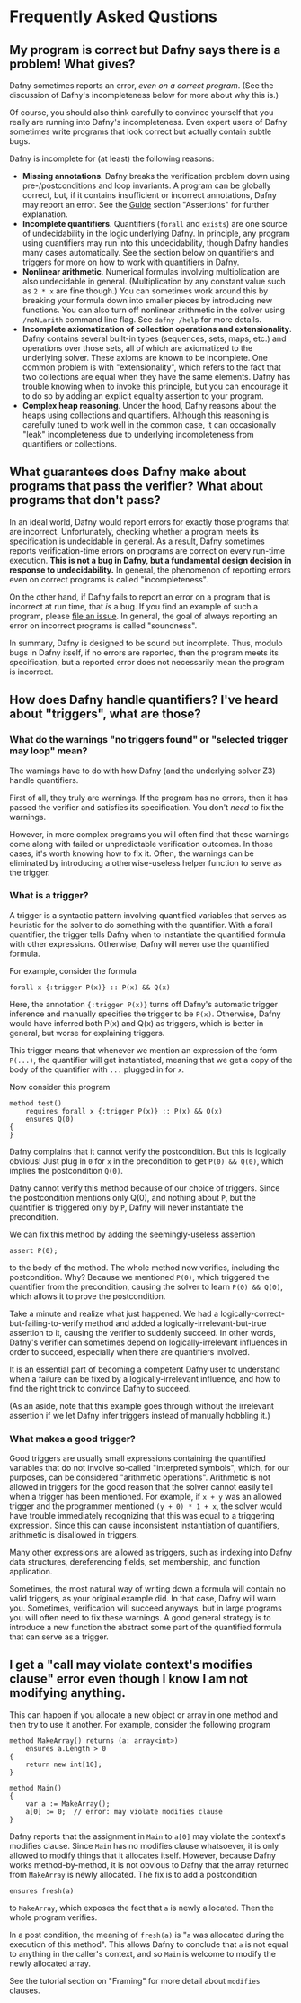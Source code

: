 # Frequently Asked Qustions

## My program is correct but Dafny says there is a problem! What gives?

Dafny sometimes reports an error, *even on a correct program*. (See the discussion of Dafny's incompleteness below for more about why this is.)

Of course, you should also think carefully to convince yourself that you really are running into Dafny's incompleteness. Even expert users of Dafny sometimes write programs that look correct but actually contain subtle bugs. 

Dafny is incomplete for (at least) the following reasons:

* **Missing annotations**. Dafny breaks the verification problem down using pre-/postconditions and loop invariants. A program can be globally correct, but, if it contains insufficient or incorrect annotations, Dafny may report an error. See the [Guide](https://rise4fun.com/Dafny/tutorial/Guide) section "Assertions" for further explanation.
* **Incomplete quantifiers**. Quantifiers (`forall` and `exists`) are one source of undecidability in the logic underlying Dafny. In principle, any program using quantifiers may run into this undecidability, though Dafny handles many cases automatically. See the section below on quantifiers and triggers for more on how to work with quantifiers in Dafny.
* **Nonlinear arithmetic**. Numerical formulas involving multiplication are also undecidable in general. (Multiplication by any constant value such as `2 * x` are fine though.) You can sometimes work around this by breaking your formula down into smaller pieces by introducing new functions. You can also turn off nonlinear arithmetic in the solver using `/noNLarith` command line flag. See `dafny /help` for more details.
* **Incomplete axiomatization of collection operations and extensionality**. Dafny contains several built-in types (sequences, sets, maps, etc.) and operations over those sets, all of which are axiomatized to the underlying solver. These axioms are known to be incomplete. One common problem is with "extensionality", which refers to the fact that two collections are equal when they have the same elements. Dafny has trouble knowing when to invoke this principle, but you can encourage it to do so by adding an explicit equality assertion to your program.
* **Complex heap reasoning**. Under the hood, Dafny reasons about the heaps using collections and quantifiers. Although this reasoning is carefully tuned to work well in the common case, it can occasionally "leak" incompleteness due to underlying incompleteness from quantifiers or collections. 

## What guarantees does Dafny make about programs that pass the verifier? What about programs that don't pass?

In an ideal world, Dafny would report errors for exactly those programs that are incorrect. Unfortunately, checking whether a program meets its specification is undecidable in general. As a result, Dafny sometimes reports verification-time errors on programs are correct on every run-time execution. **This is not a bug in Dafny, but a fundamental design decision in response to undecidability.** In general, the phenomenon of reporting errors even on correct programs is called "incompleteness".

On the other hand, if Dafny fails to report an error on a program that is incorrect at run time, that *is* a bug. If you find an example of such a program, please [file an issue](https://github.com/Microsoft/dafny/issues). In general, the goal of always reporting an error on incorrect programs is called "soundness". 

In summary, Dafny is designed to be sound but incomplete. Thus, modulo bugs in Dafny itself, if no errors are reported, then the program meets its specification, but a reported error does not necessarily mean the program is incorrect.

## How does Dafny handle quantifiers? I've heard about "triggers", what are those?

### What do the warnings "no triggers found" or "selected trigger may loop" mean?

The warnings have to do with how Dafny (and the underlying solver Z3) handle quantifiers.

First of all, they truly are warnings. If the program has no errors, then it has passed the verifier and satisfies its specification. You don't *need* to fix the warnings.

However, in more complex programs you will often find that these warnings come along with failed or unpredictable verification outcomes. In those cases, it's worth knowing how to fix it. Often, the warnings can be eliminated by introducing a otherwise-useless helper function to serve as the trigger.

### What is a trigger?

A trigger is a syntactic pattern involving quantified variables that serves as heuristic for the solver to do something with the quantifier. With a forall quantifier, the trigger tells Dafny when to instantiate the quantified formula with other expressions. Otherwise, Dafny will never use the quantified formula.

For example, consider the formula

```
forall x {:trigger P(x)} :: P(x) && Q(x)
```

Here, the annotation `{:trigger P(x)}` turns off Dafny's automatic trigger inference and manually specifies the trigger to be `P(x)`. Otherwise, Dafny would have inferred both P(x) and Q(x) as triggers, which is better in general, but worse for explaining triggers.

This trigger means that whenever we mention an expression of the form `P(...)`, the quantifier will get instantiated, meaning that we get a copy of the body of the quantifier with `...` plugged in for `x`.

Now consider this program

```
method test()
    requires forall x {:trigger P(x)} :: P(x) && Q(x)
    ensures Q(0)
{
}
```

Dafny complains that it cannot verify the postcondition. But this is logically obvious! Just plug in `0` for `x` in the precondition to get `P(0) && Q(0)`, which implies the postcondition `Q(0)`.

Dafny cannot verify this method because of our choice of triggers. Since the postcondition mentions only Q(0), and nothing about `P`, but the quantifier is triggered only by `P`, Dafny will never instantiate the precondition.

We can fix this method by adding the seemingly-useless assertion

```
assert P(0);
```

to the body of the method. The whole method now verifies, including the postcondition. Why? Because we mentioned `P(0)`, which triggered the quantifier from the precondition, causing the solver to learn `P(0) && Q(0)`, which allows it to prove the postcondition.

Take a minute and realize what just happened. We had a logically-correct-but-failing-to-verify method and added a logically-irrelevant-but-true assertion to it, causing the verifier to suddenly succeed. In other words, Dafny's verifier can sometimes depend on logically-irrelevant influences in order to succeed, especially when there are quantifiers involved.

It is an essential part of becoming a competent Dafny user to understand when a failure can be fixed by a logically-irrelevant influence, and how to find the right trick to convince Dafny to succeed.

(As an aside, note that this example goes through without the irrelevant assertion if we let Dafny infer triggers instead of manually hobbling it.)

### What makes a good trigger?

Good triggers are usually small expressions containing the quantified variables that do not involve so-called "interpreted symbols", which, for our purposes, can be considered "arithmetic operations". Arithmetic is not allowed in triggers for the good reason that the solver cannot easily tell when a trigger has been mentioned. For example, if `x + y` was an allowed trigger and the programmer mentioned `(y + 0) * 1 + x`, the solver would have trouble immediately recognizing that this was equal to a triggering expression. Since this can cause inconsistent instantiation of quantifiers, arithmetic is disallowed in triggers.

Many other expressions are allowed as triggers, such as indexing into Dafny data structures, dereferencing fields, set membership, and function application.

Sometimes, the most natural way of writing down a formula will contain no valid triggers, as your original example did. In that case, Dafny will warn you. Sometimes, verification will succeed anyways, but in large programs you will often need to fix these warnings. A good general strategy is to introduce a new function the abstract some part of the quantified formula that can serve as a trigger.

## I get a "call may violate context's modifies clause" error even though I know I am not modifying anything.

This can happen if you allocate a new object or array in one method and then try to use it another. For example, consider the following program 

```
method MakeArray() returns (a: array<int>)
    ensures a.Length > 0
{
    return new int[10];
}

method Main()
{
    var a := MakeArray();
    a[0] := 0;  // error: may violate modifies clause
}
```

Dafny reports that the assignment in `Main` to `a[0]` may violate the context's modifies clause. Since `Main` has no modifies clause whatsoever, it is only allowed to modify things that it allocates itself. However, because Dafny works method-by-method, it is not obvious to Dafny that the array returned from `MakeArray` is newly allocated. The fix is to add a postcondition 

```ensures fresh(a)```

to `MakeArray`, which exposes the fact that `a` is newly allocated. Then the whole program verifies. 

In a post condition, the meaning of `fresh(a)` is "`a` was allocated during the execution of this method". This allows Dafny to conclude that `a` is not equal to anything in the caller's context, and so `Main` is welcome to modify the newly allocated array.

See the tutorial section on "Framing" for more detail about `modifies` clauses.




